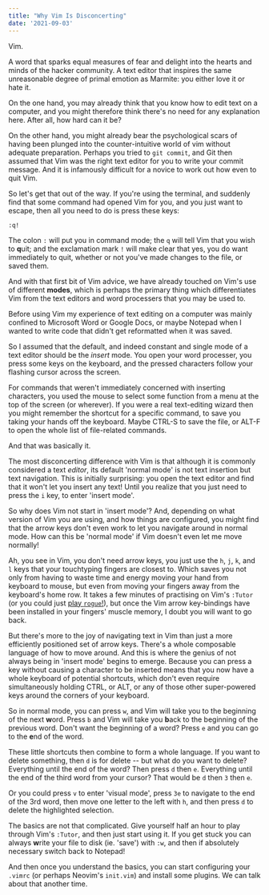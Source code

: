 ```yaml
---
title: "Why Vim Is Disconcerting"
date: '2021-09-03'
---
```


Vim.

A word that sparks equal measures of fear and delight into the hearts
and minds of the hacker community. A text editor that inspires the same
unreasonable degree of primal emotion as Marmite: you either love it or
hate it.

On the one hand, you may already think that you know how to edit text on
a computer, and you might therefore think there's no need for any
explanation here. After all, how hard can it be?

On the other hand, you might already bear the psychological scars of
having been plunged into the counter-intuitive world of vim without
adequate preparation.  Perhaps you tried to `git commit`, and Git then
assumed that Vim was the right text editor for you to write your commit
message. And it is infamously difficult for a novice to work out
how even to quit Vim.

So let's get that out of the way. If you're using the terminal, and
suddenly find that some command had opened Vim for you, and you just
want to escape, then all you need to do is press these keys:

```
:q!
```

The colon `:` will put you in command mode; the `q` will tell Vim that
you wish to **q**uit; and the exclamation mark `!` will make clear that
yes, you do want immediately to quit, whether or not you've made changes
to the file, or saved them.

And with that first bit of Vim advice, we have already touched on Vim's
use of different **modes**, which is perhaps the primary thing which 
differentiates Vim from the text editors and word processers that you
may be used to.

Before using Vim my experience of text editing on a computer was mainly
confined to Microsoft Word or Google Docs, or maybe Notepad when I 
wanted to write code that didn't get reformatted when it was saved.

So I assumed that the default, and indeed constant and single
mode of a text editor should be the *insert* mode. You open your word
processer, you press some keys on the keyboard, and the pressed
characters follow your flashing cursor across the screen.

For commands that weren't immediately concerned with inserting
characters, you used the mouse to select some function from a menu at
the top of the screen (or wherever). If you were a real text-editing
wizard then you might remember the shortcut for a specific
command, to save you taking your hands off the keyboard. Maybe CTRL-S to
save the file, or ALT-F to open the whole list of file-related commands.

And that was basically it.

The most disconcerting difference with Vim is that although it is
commonly considered a text *editor*, its default 'normal mode' is not
text insertion but text navigation. This is initially surprising: you
open the text editor and find that it won't let you insert any text!
Until you realize that you just need to press the `i` key, to enter
'insert mode'.

So why does Vim not start in 'insert mode'? And, depending on what
version of Vim you are using, and how things are configured, you might
find that the arrow keys don't even work to let you navigate around in
normal mode. How can this be 'normal mode' if Vim doesn't even let me 
move normally!

Ah, you see in Vim, you don't need arrow keys, you just use the `h`,
`j`, `k`, and `l` keys that your touchtyping fingers are closest to.
Which saves you not only from having to waste time and energy moving 
your hand from keyboard to mouse, but even from moving your fingers away
from the keyboard's home row. It takes a few minutes of practising on
Vim's `:Tutor` (or you could just [play
`rogue`!](https://playclassic.games/games/role-playing-dos-games-online/play-rogue-online/play/)),
but once the Vim arrow key-bindings have been installed in your fingers'
muscle memory, I doubt you will want to go back.

But there's more to the joy of navigating text in Vim than just a more
efficiently positioned set of arrow keys. There's a whole composable
language of how to move around. And this is where the genius of not
always being in 'insert mode' begins to emerge. Because you can press a
key without causing a character to be inserted means that you now have a
whole keyboard of potential shortcuts, which don't even require
simultaneously holding CTRL, or ALT, or any of those other super-powered
keys around the corners of your keyboard.

So in normal mode, you can press `w`, and Vim will take you to the
beginning of the next **w**ord. Press `b` and Vim will take you **b**ack
to the beginning of the previous word. Don't want the beginning of a
word? Press `e` and you can go to the **e**nd of the word.

These little shortcuts then combine to form a whole language. If you
want to delete something, then `d` is for delete -- but what do you want
to delete? Everything until the end of the word? Then press `d` then
`e`. Everything until the end of the third word from your cursor? That
would be `d` then `3` then `e`.

Or you could press `v` to enter 'visual mode', press `3e` to navigate to
the end of the 3rd word, then move one letter to the left with `h`, and
then press `d` to delete the highlighted selection.

The basics are not that complicated. Give yourself half an hour to play
through Vim's `:Tutor`, and then just start using it. If you get stuck
you can always **w**rite your file to disk (ie. 'save') with `:w`, and
then if absolutely necessary switch back to Notepad!

And then once you understand the basics, you can start configuring your
`.vimrc` (or perhaps Neovim's `init.vim`) and install some plugins. We
can talk about that another time.
